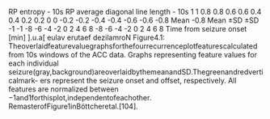 RP entropy - 10s RP average diagonal line length - 10s
1 1
0.8 0.8
0.6 0.6
0.4 0.4
0.2 0.2
0 0
-0.2 -0.2
-0.4 -0.4
-0.6 -0.6
-0.8 Mean -0.8 Mean
±SD ±SD
-1 -1
-8 -6 -4 -2 0 2 4 6 8 -8 -6 -4 -2 0 2 4 6 8
Time from seizure onset [min]
].u.a[
eulav
erutaef
dezilamroN
Figure4.1: Theoverlaidfeaturevaluegraphsforthefourrecurrenceplotfeaturescalculated
from 10s windows of the ACC data. Graphs representing feature values for each individual
seizure(gray,background)areoverlaidbythemeanandSD.Thegreenandredverticalmark-
ers represent the seizure onset and offset, respectively. All features are normalized between
−1and1forthisplot,independentofeachother. RemasterofFigure1inBöttcheretal.[104].